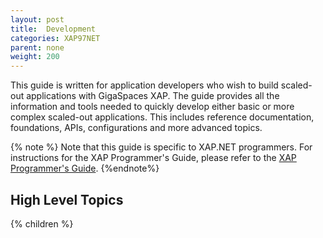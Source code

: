 ```yaml
---
layout: post
title:  Development
categories: XAP97NET
parent: none
weight: 200
---
```


This guide is written for application developers who wish to build scaled-out applications with GigaSpaces XAP. The guide provides all the information and tools needed to quickly develop either basic or more complex scaled-out applications. This includes reference documentation, foundations, APIs, configurations and more advanced topics.

{% note %}
Note that this guide is specific to XAP.NET programmers. For instructions for the XAP Programmer's Guide, please refer to the [XAP Programmer's Guide]({%currentjavaurl%}/programmers-guide.html).
{%endnote%}

## High Level Topics

{% children %}
